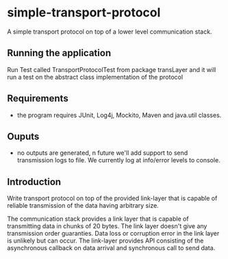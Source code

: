 # simple-transport-protocol
A simple transport protocol on top of a lower level communication stack.

## Running the application
Run Test called TransportProtocolTest from package transLayer and it will run a test on the abstract class implementation of the protocol


## Requirements
- the program requires JUnit, Log4j, Mockito, Maven and java.util classes.

## Ouputs
- no outputs are generated, n future we'll add support to send transmission logs to file. We currently log at info/error levels to console.


## Introduction
Write transport protocol on top of the provided link-layer that is capable of
reliable transmission of the data having arbitrary size.

The communication stack provides a link layer that is capable of transmitting
data in chunks of 20 bytes.
The link layer doesn't give any transmission order guaranties.
Data loss or corruption error in the link layer is unlikely but can occur.
The link-layer provides API consisting of the asynchronous callback on data
arrival and synchronous call to send data.
